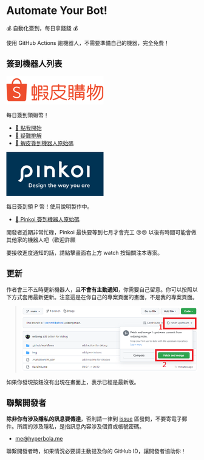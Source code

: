 # Automate Your Bot!

💰 自動化簽到，每日拿錢錢 💰

使用 GitHub Actions 跑機器人，不需要準備自己的機器，完全免費！

## 簽到機器人列表

[![shopee](img/shopee.png)](https://shopee.tw/)
 
每日簽到領蝦幣！
 
- [📔 點我開始](docs/shopee-gha-inst.md)
- [👷‍ 疑難排解](docs/shopee-issues.md)
- [🤖 蝦皮簽到機器人原始碼](https://github.com/wdzeng/shopee-coins-bot)

[![pinkoi](img/pinkoi.png)](https://www.pinkoi.com/)

每日簽到領 P 幣！使用說明製作中。

- [🤖 Pinkoi 簽到機器人原始碼](https://github.com/wdzeng/pinkoi-coins-bot)

開發者近期非常忙碌，Pinkoi 最快要等到七月才會完工 😢😢 以後有時間可能會做其他家的機器人吧（歡迎許願

要接收進度通知的話，請點擊畫面右上方 watch 按鈕關注本專案。

## 更新

作者會三不五時更新機器人，且**不會有主動通知**，你需要自己留意。你可以按照以下方式套用最新更新。注意這是在你自己的專案頁面的畫面，不是我的專案頁面。

> ![update](img/update.png)

如果你發現按鈕沒有出現在畫面上，表示已經是最新版。

## 聯繫開發者

**除非你有涉及隱私的訊息要傳達**，否則請一律到 [issue](https://github.com/wdzeng/bot-automation/issues?q=) 區發問，不要寄電子郵件。所謂的涉及隱私，是指訊息內容涉及個資或帳號密碼。

- me@hyperbola.me

聯繫開發者時，如果情況必要請主動提及你的 GitHub ID，讓開發者協助你！
